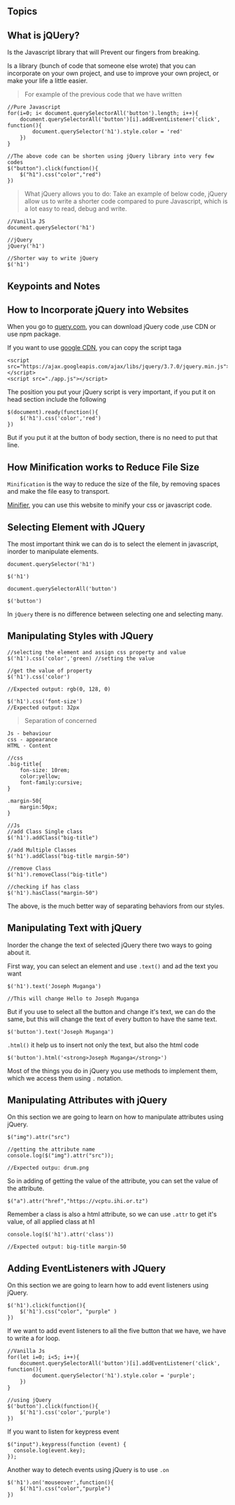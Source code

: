 ## Topics

## What is jQUery?

Is the Javascript library that will Prevent our fingers from breaking.

Is a library (bunch of code that someone else wrote) that you can incorporate on your own project, and use to improve your own project, or make your life a little easier.

> For example of the previous code that we have written

```
//Pure Javascript
for(i=0; i< document.querySelectorAll('button').length; i++){
    document.querySelectorAll('button')[i].addEventListener('click', function(){
        document.querySelector('h1').style.color = 'red'
    })
}

//The above code can be shorten using jQuery library into very few codes
$("button").click(function(){
    $("h1").css("color","red")
})
```

> What jQuery allows you to do:
> Take an example of below code, jQuery allow us to write a shorter code compared to pure Javascript, which is a lot easy to read, debug and write.

```
//Vanilla JS
document.querySelector('h1')

//jQuery
jQuery('h1')

//Shorter way to write jQuery
$('h1')
```

## Keypoints and Notes

## How to Incorporate jQuery into Websites

When you go to [query.com](https://jquery.com/), you can download jQuery code ,use CDN or use npm package.

If you want to use [google CDN](https://developers.google.com/speed/libraries#jquery), you can copy the script taga

```
<script src="https://ajax.googleapis.com/ajax/libs/jquery/3.7.0/jquery.min.js"></script>
<script src="./app.js"></script>
```

The position you put your jQuery script is very important, if you put it on head section include the following

```
$(document).ready(function(){
    $('h1').css('color','red')
})
```

But if you put it at the button of body section, there is no need to put that line.

## How Minification works to Reduce File Size

`Minification` is the way to reduce the size of the file, by removing spaces and make the file easy to transport.

[Minifier](minifier.org), you can use this website to minify your css or javascript code.

## Selecting Element with JQuery

The most important think we can do is to select the element in javascript, inorder to manipulate elements.

```
document.querySelector('h1')

$('h1')

document.querySelectorAll('button')

$('button')
```

In `jQuery` there is no difference between selecting one and selecting many.

## Manipulating Styles with JQuery

```
//selecting the element and assign css property and value
$('h1').css('color','green) //setting the value

//get the value of property
$('h1').css('color')

//Expected output: rgb(0, 128, 0)

$('h1').css('font-size')
//Expected output: 32px
```

> Separation of concerned

```
Js - behaviour
css - appearance
HTML - Content
```

```
//css
.big-title{
    fon-size: 10rem;
    color:yellow;
    font-family:cursive;
}

.margin-50{
    margin:50px;
}

//Js
//add Class Single class
$('h1').addClass("big-title")

//add Multiple Classes
$('h1').addClass("big-title margin-50")

//remove Class
$('h1').removeClass("big-title")

//checking if has class
$('h1').hasClass("margin-50")
```

The above, is the much better way of separating behaviors from our styles.

## Manipulating Text with jQuery

Inorder the change the text of selected jQuery there two ways to going about it.

First way, you can select an element and use `.text()` and ad the text you want

```
$('h1').text('Joseph Muganga')

//This will change Hello to Joseph Muganga
```

But if you use to select all the button and change it's text, we can do the same, but this will change the text of every button to have the same text.

```
$('button').text('Joseph Muganga')
```

`.html()` it help us to insert not only the text, but also the html code

```
$('button').html('<strong>Joseph Muganga</strong>')
```

Most of the things you do in jQuery you use methods to implement them, which we access them using `.` notation.

## Manipulating Attributes with jQuery

On this section we are going to learn on how to manipulate attributes using jQuery.

```
$("img").attr("src")

//getting the attribute name
console.log($("img").attr("src"));

//Expected outpu: drum.png

```

So in adding of getting the value of the attribute, you can set the value of the attribute.

```
$("a").attr("href","https://vcptu.ihi.or.tz")
```

Remember a class is also a html attribute, so we can use `.attr` to get it's value, of all applied class at h1

```
console.log($('h1').attr('class'))

//Expected output: big-title margin-50
```

## Adding EventListeners with JQuery

On this section we are going to learn how to add event listeners using jQuery.

```
$('h1').click(function(){
    $('h1').css("color", "purple" )
})
```

If we want to add event listeners to all the five button that we have, we have to write a for loop.

```
//Vanilla Js
for(let i=0; i<5; i++){
    document.querySelectorAll('button')[i].addEventListener('click', function(){
        document.querySelector('h1').style.color = 'purple';
    })
}
```

```
//using jQuery
$('button').click(function(){
    $('h1').css('color','purple')
})
```

If you want to listen for keypress event

```
$("input").keypress(function (event) {
  console.log(event.key);
});

```

Another way to detech events using jQuery is to use `.on`

```
$('h1').on('mouseover',function(){
    $('h1").css("color","purple")
})
```